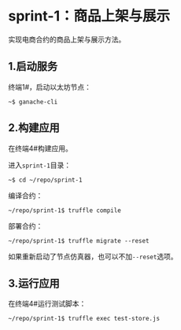 # sprint-1：商品上架与展示

实现电商合约的商品上架与展示方法。


## 1.启动服务

终端1#，启动以太坊节点：

```
~$ ganache-cli
```

## 2.构建应用

在终端4#构建应用。

进入`sprint-1`目录：

```
~$ cd ~/repo/sprint-1
```

编译合约：

```
~/repo/sprint-1$ truffle compile
```

部署合约：

```
~/repo/sprint-1$ truffle migrate --reset
```

如果重新启动了节点仿真器，也可以不加`--reset`选项。

## 3.运行应用

在终端4#运行测试脚本：

```
~/repo/sprint-1$ truffle exec test-store.js
```
